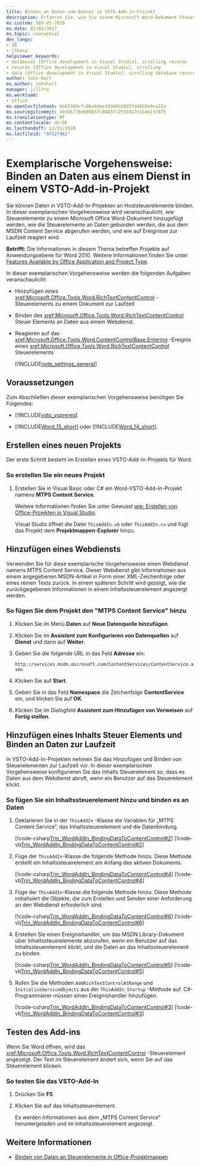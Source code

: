 ```yaml
---
title: Binden an Daten vom Dienst im VSTO-Add-in-Projekt
description: Erfahren Sie, wie Sie einem Microsoft Word-Dokument Steuerelemente hinzufügen, die Steuerelemente an Daten binden, die vom MSDN Content Service abgerufen werden, und auf Ereignisse zur Laufzeit reagieren.
ms.custom: SEO-VS-2020
ms.date: 02/02/2017
ms.topic: conceptual
dev_langs:
- VB
- CSharp
helpviewer_keywords:
- databases [Office development in Visual Studio], scrolling records
- records [Office development in Visual Studio], scrolling
- data [Office development in Visual Studio], scrolling database records
author: John-Hart
ms.author: johnhart
manager: jillfra
ms.workload:
- office
ms.openlocfilehash: 6b65308cfc0ba4dee33dd6b20d3fd4028e9ea22e
ms.sourcegitcommit: 4bd2b770e60965fc0843fc25318a7e1b46137875
ms.translationtype: MT
ms.contentlocale: de-DE
ms.lasthandoff: 12/15/2020
ms.locfileid: "97527482"
---
```

# <a name="walkthrough-bind-to-data-from-a-service-in-a-vsto-add-in-project"></a>Exemplarische Vorgehensweise: Binden an Daten aus einem Dienst in einem VSTO-Add-in-Projekt
  Sie können Daten in VSTO-Add-In-Projekten an Hoststeuerelemente binden. In dieser exemplarischen Vorgehensweise wird veranschaulicht, wie Steuerelemente zu einem Microsoft Office Word-Dokument hinzugefügt werden, wie die Steuerelemente an Daten gebunden werden, die aus dem MSDN Content Service abgerufen werden, und wie auf Ereignisse zur Laufzeit reagiert wird.

 **Betrifft:** Die Informationen in diesem Thema betreffen Projekte auf Anwendungsebene für Word 2010. Weitere Informationen finden Sie unter [Features Available by Office Application and Project Type](../vsto/features-available-by-office-application-and-project-type.md).

 In dieser exemplarischen Vorgehensweise werden die folgenden Aufgaben veranschaulicht:

- Hinzufügen eines <xref:Microsoft.Office.Tools.Word.RichTextContentControl> -Steuerelements zu einem Dokument zur Laufzeit

- Binden des <xref:Microsoft.Office.Tools.Word.RichTextContentControl> Steuer Elements an Daten aus einem Webdienst.

- Reagieren auf das <xref:Microsoft.Office.Tools.Word.ContentControlBase.Entering> -Ereignis eines <xref:Microsoft.Office.Tools.Word.RichTextContentControl> Steuerelements

  [!INCLUDE[note_settings_general](../sharepoint/includes/note-settings-general-md.md)]

## <a name="prerequisites"></a>Voraussetzungen
 Zum Abschließen dieser exemplarischen Vorgehensweise benötigen Sie Folgendes:

- [!INCLUDE[vsto_vsprereq](../vsto/includes/vsto-vsprereq-md.md)]

- [!INCLUDE[Word_15_short](../vsto/includes/word-15-short-md.md)] oder [!INCLUDE[Word_14_short](../vsto/includes/word-14-short-md.md)].

## <a name="create-a-new-project"></a>Erstellen eines neuen Projekts
 Der erste Schritt besteht im Erstellen eines VSTO-Add-In-Projekts für Word.

### <a name="to-create-a-new-project"></a>So erstellen Sie ein neues Projekt

1. Erstellen Sie in Visual Basic oder C# ein Word-VSTO-Add-In-Projekt namens **MTPS Content Service**.

     Weitere Informationen finden Sie unter Gewusst [wie: Erstellen von Office-Projekten in Visual Studio](../vsto/how-to-create-office-projects-in-visual-studio.md).

     Visual Studio öffnet die Datei `ThisAddIn.vb` oder `ThisAddIn.cs` und fügt das Projekt dem **Projektmappen-Explorer** hinzu.

## <a name="add-a-web-service"></a>Hinzufügen eines Webdiensts
 Verwenden Sie für diese exemplarische Vorgehensweise einen Webdienst namens MTPS Content Service. Dieser Webdienst gibt Informationen aus einem angegebenen MSDN-Artikel in Form einer XML-Zeichenfolge oder eines reinen Texts zurück. In einem späteren Schritt wird gezeigt, wie die zurückgegebenen Informationen in einem Inhaltssteuerelement angezeigt werden.

### <a name="to-add-the-mtps-content-service-to-the-project"></a>So fügen Sie dem Projekt den "MTPS Content Service" hinzu

1. Klicken Sie im Menü **Daten** auf **Neue Datenquelle hinzufügen**.

2. Klicken Sie im **Assistent zum Konfigurieren von Datenquellen** auf **Dienst** und dann auf **Weiter**.

3. Geben Sie die folgende URL in das Feld **Adresse** ein:

   `http://services.msdn.microsoft.com/ContentServices/ContentService.asmx`

4. Klicken Sie auf **Start**.

5. Geben Sie in das Feld **Namespace** die Zeichenfolge **ContentService** ein, und klicken Sie auf **OK**.

6. Klicken Sie im Dialogfeld **Assistent zum Hinzufügen von Verweisen** auf **Fertig stellen**.

## <a name="add-a-content-control-and-bind-to-data-at-run-time"></a>Hinzufügen eines Inhalts Steuer Elements und Binden an Daten zur Laufzeit
 In VSTO-Add-In-Projekten nehmen Sie das Hinzufügen und Binden von Steuerelementen zur Laufzeit vor. In dieser exemplarischen Vorgehensweise konfigurieren Sie das Inhalts Steuerelement so, dass es Daten aus dem Webdienst abruft, wenn ein Benutzer auf das Steuerelement klickt.

### <a name="to-add-a-content-control-and-bind-to-data"></a>So fügen Sie ein Inhaltssteuerelement hinzu und binden es an Daten

1. Deklarieren Sie in der `ThisAddIn` -Klasse die Variablen für „MTPS Content Service“, das Inhaltssteuerelement und die Datenbindung.

     [!code-csharp[Trin_WordAddIn_BindingDataToContentControl#2](../vsto/codesnippet/CSharp/trin_wordaddin_bindingdatatocontentcontrol/ThisAddIn.cs#2)]
     [!code-vb[Trin_WordAddIn_BindingDataToContentControl#2](../vsto/codesnippet/VisualBasic/trin_wordaddin_bindingdatatocontentcontrol/ThisAddIn.vb#2)]

2. Füge der `ThisAddIn`-Klasse die folgende Methode hinzu. Diese Methode erstellt ein Inhaltssteuerelement am Anfang des aktiven Dokuments.

     [!code-csharp[Trin_WordAddIn_BindingDataToContentControl#4](../vsto/codesnippet/CSharp/trin_wordaddin_bindingdatatocontentcontrol/ThisAddIn.cs#4)]
     [!code-vb[Trin_WordAddIn_BindingDataToContentControl#4](../vsto/codesnippet/VisualBasic/trin_wordaddin_bindingdatatocontentcontrol/ThisAddIn.vb#4)]

3. Füge der `ThisAddIn`-Klasse die folgende Methode hinzu. Diese Methode initialisiert die Objekte, die zum Erstellen und Senden einer Anforderung an den Webdienst erforderlich sind.

     [!code-csharp[Trin_WordAddIn_BindingDataToContentControl#6](../vsto/codesnippet/CSharp/trin_wordaddin_bindingdatatocontentcontrol/ThisAddIn.cs#6)]
     [!code-vb[Trin_WordAddIn_BindingDataToContentControl#6](../vsto/codesnippet/VisualBasic/trin_wordaddin_bindingdatatocontentcontrol/ThisAddIn.vb#6)]

4. Erstellen Sie einen Ereignishandler, um das MSDN Library-Dokument über Inhaltssteuerelemente abzurufen, wenn ein Benutzer auf das Inhaltssteuerelement klickt, und die Daten an das Inhaltssteuerelement zu binden.

     [!code-csharp[Trin_WordAddIn_BindingDataToContentControl#5](../vsto/codesnippet/CSharp/trin_wordaddin_bindingdatatocontentcontrol/ThisAddIn.cs#5)]
     [!code-vb[Trin_WordAddIn_BindingDataToContentControl#5](../vsto/codesnippet/VisualBasic/trin_wordaddin_bindingdatatocontentcontrol/ThisAddIn.vb#5)]

5. Rufen Sie die Methoden `AddRichTextControlAtRange` und `InitializeServiceObjects` aus der `ThisAddIn_Startup` -Methode auf. C#-Programmierer müssen einen Ereignishandler hinzufügen.

     [!code-csharp[Trin_WordAddIn_BindingDataToContentControl#3](../vsto/codesnippet/CSharp/trin_wordaddin_bindingdatatocontentcontrol/ThisAddIn.cs#3)]
     [!code-vb[Trin_WordAddIn_BindingDataToContentControl#3](../vsto/codesnippet/VisualBasic/trin_wordaddin_bindingdatatocontentcontrol/ThisAddIn.vb#3)]

## <a name="test-the-add-in"></a>Testen des Add-ins
 Wenn Sie Word öffnen, wird das <xref:Microsoft.Office.Tools.Word.RichTextContentControl> -Steuerelement angezeigt. Der Text im Steuerelement ändert sich, wenn Sie auf das Steuerelement klicken.

### <a name="to-test-the-vsto-add-in"></a>So testen Sie das VSTO-Add-In

1. Drücken Sie **F5**.

2. Klicken Sie auf das Inhaltssteuerelement.

     Es werden Informationen aus dem „MTPS Content Service“ heruntergeladen und im Inhaltssteuerelement angezeigt.

## <a name="see-also"></a>Weitere Informationen
- [Binden von Daten an Steuerelemente in Office-Projektmappen](../vsto/binding-data-to-controls-in-office-solutions.md)

